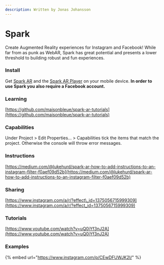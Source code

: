 ```yaml
---
description: Written by Jonas Johansson
---
```


# Spark

Create Augmented Reality experiences for Instagram and Facebook! While far from as punk as WebAR, Spark has great potential and presents a lower threshold to building robust and fun experiences.

### Install

Get [Spark AR](https://sparkar.facebook.com/ar-studio/) and the [Spark AR Player](https://apps.apple.com/us/app/spark-ar-player/id1231451896) on your mobile device. **In order to use Spark you also require a Facebook account.**

### **Learning**

[https://github.com/maisonbleue/spark-ar-tutorials](https://github.com/maisonbleue/spark-ar-tutorials)

### Capabilities

Under Project  &gt; Edit Properties… &gt; Capabilities tick the items that match the project. Otherwise the console will throw error messages.

### Instructions

[https://medium.com/@lukehurd/spark-ar-how-to-add-instructions-to-an-instagram-filter-f0aef09d52b](https://medium.com/@lukehurd/spark-ar-how-to-add-instructions-to-an-instagram-filter-f0aef09d52b)

### Sharing

[https://www.instagram.com/a/r/?effect\_id=1375056715999309](https://www.instagram.com/a/r/?effect_id=1375056715999309)

### Tutorials

[https://www.youtube.com/watch?v=uQ0iYf3nJ2A](https://www.youtube.com/watch?v=uQ0iYf3nJ2A)

### Examples

{% embed url="https://www.instagram.com/p/CEwDFUWJK2l/" %}

